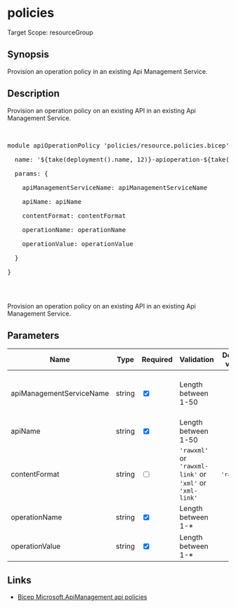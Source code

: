 ﻿# policies

Target Scope: resourceGroup

## Synopsis
Provision an operation policy in an existing Api Management Service.

## Description
Provision an operation policy on an existing API in an existing Api Management Service.<br>
<pre><br>
module apiOperationPolicy 'policies/resource.policies.bicep' = {<br>
  name: '${take(deployment().name, 12)}-apioperation-${take(apiName, 20)}-${take(operationName, 10)}-policy'<br>
  params: {<br>
    apiManagementServiceName: apiManagementServiceName<br>
    apiName: apiName<br>
    contentFormat: contentFormat<br>
    operationName: operationName<br>
    operationValue: operationValue<br>
  }<br>
}<br>
</pre><br>
<p>Provision an operation policy on an existing API in an existing Api Management Service.</p>

## Parameters
| Name | Type | Required | Validation | Default value | Description |
| -- |  -- | -- | -- | -- | -- |
| apiManagementServiceName | string | <input type="checkbox" checked> | Length between 1-50 | <pre></pre> | The name of the API Management service instance. |
| apiName | string | <input type="checkbox" checked> | Length between 1-50 | <pre></pre> | The api name. |
| contentFormat | string | <input type="checkbox"> | `'rawxml'` or `'rawxml-link'` or `'xml'` or `'xml-link'` | <pre>'rawxml'</pre> | Format of the Content in which the API is getting imported. |
| operationName | string | <input type="checkbox" checked> | Length between 1-* | <pre></pre> | The name of the deployment. |
| operationValue | string | <input type="checkbox" checked> | Length between 1-* | <pre></pre> | The operation policy value. |

## Links
- [Bicep Microsoft.ApiManagement api policies](https://learn.microsoft.com/en-us/azure/templates/microsoft.apimanagement/service/apis/operations/policies?pivots=deployment-language-bicep)
